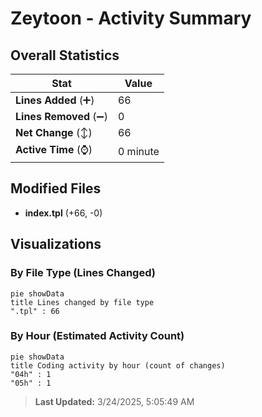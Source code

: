 # Zeytoon - Activity Summary 

## Overall Statistics

| Stat                   | Value                                                             |
| ---------------------- | ----------------------------------------------------------------- |
| **Lines Added** (➕)   | 66                                          |
| **Lines Removed** (➖) | 0                                        |
| **Net Change** (↕)    | 66                |
| **Active Time** (⌚)   | 0 minute |


## Modified Files
- **index.tpl** (+66, -0)

## Visualizations

### By File Type (Lines Changed)

```mermaid
pie showData
title Lines changed by file type
".tpl" : 66
```

### By Hour (Estimated Activity Count)

```mermaid
pie showData
title Coding activity by hour (count of changes)
"04h" : 1
"05h" : 1
```


> **Last Updated:** 3/24/2025, 5:05:49 AM